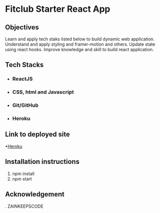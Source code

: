 # Fitclub Starter React App

## Objectives

Learn and apply tech staks listed below to build dynamic web application.
Understand and apply styling and framer-motion and others.
Update state using react hooks.
Improve knowledge and skill to build react application.

## Tech Stacks

  - ### ReactJS
  - ### CSS, html and Javascript
  - ### Git/GitHub
  - ### Heroku

## Link to deployed site

•[Heroku]()

## Installation instructions

1. npm install
2. npm start

## Acknowledgement
. ZAINKEEPSCODE
